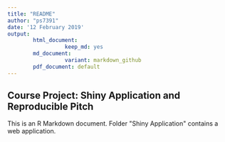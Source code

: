 ```yaml
---
title: "README"
author: "ps7391"
date: '12 February 2019'
output: 
        html_document:
                  keep_md: yes
        md_document:
                  variant: markdown_github
        pdf_document: default
---
```


## Course Project: Shiny Application and Reproducible Pitch

This is an R Markdown document. Folder "Shiny Application" contains a web application.